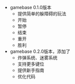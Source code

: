 * gamebase 0.1.0版本
  - 提供简单的躲障碍的玩法
  - 开始
  - 暂停
  - 结束
  - 重开
  - 胜利
* gamebase 0.2.0版本，添加了
  - 炸弹系统、迷雾系统
  - 支持更多键位
  - 提供新手指南
  - 优化代码